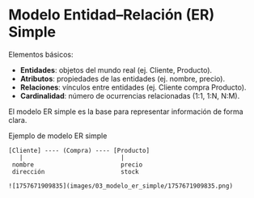 # Modelo Entidad–Relación (ER) Simple

Elementos básicos:

- **Entidades**: objetos del mundo real (ej. Cliente, Producto).
- **Atributos**: propiedades de las entidades (ej. nombre, precio).
- **Relaciones**: vínculos entre entidades (ej. Cliente compra Producto).
- **Cardinalidad**: número de ocurrencias relacionadas (1:1, 1:N, N:M).

El modelo ER simple es la base para representar información de forma clara.

Ejemplo de modelo ER simple

```
[Cliente] ---- (Compra) ---- [Producto]
   |                           |
 nombre                        precio
 dirección                     stock

![1757671909835](images/03_modelo_er_simple/1757671909835.png)
```

